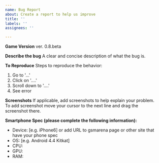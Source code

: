 ```yaml
---
name: Bug Report
about: Create a report to help us improve
title: ''
labels: ''
assignees: ''

---
```


**Game Version**
ver. 0.8.beta

**Describe the bug**
A clear and concise description of what the bug is.

**To Reproduce**
Steps to reproduce the behavior:
1. Go to '...'
2. Click on '....'
3. Scroll down to '....'
4. See error

**Screenshots**
If applicable, add screenshots to help explain your problem.
To add screenshot move your cursor to the next line and drag the screenshot there.


**Smartphone Spec (please complete the following information):**
 - Device: [e.g. iPhone6] or add URL to gsmarena page or other site that have your phone spec
 - OS: [e.g. Android 4.4 Kitkat]
 - CPU: 
 - GPU: 
 - RAM:
